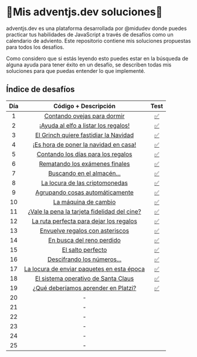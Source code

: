 # 🎄Mis adventjs.dev soluciones🎄
adventjs.dev es una plataforma desarrollada por @midudev donde puedes practicar tus habilidades de JavaScript a través de desafíos como un calendario de adviento. Este repositorio contiene mis soluciones propuestas para todos los desafíos.

Como considero que si estás leyendo esto puedes estar en la búsqueda de alguna ayuda para tener éxito en un desafío, se describen todas mis soluciones para que puedas entender lo que implementé.

## Índice de desafíos

| Día |                                             Código + Descripción                                              |                                   Test                                   |
| :-: | :---------------------------------------------------------------------------------------------------------: | :----------------------------------------------------------------------: |
|  1  |         [Contando ovejas para dormir](https://github.com/francotc/adventjs/blob/main/src/day01.js)          | [✅](https://github.com/francotc/adventjs/blob/main/tests/day01.test.js) |
|  2  |     [¡Ayuda al elfo a listar los regalos!](https://github.com/francotc/adventjs/blob/main/src/day02.js)     | [✅](https://github.com/francotc/adventjs/blob/main/tests/day02.test.js) |
|  3  |    [El Grinch quiere fastidiar la Navidad](https://github.com/francotc/adventjs/blob/main/src/day03.js)     | [✅](https://github.com/francotc/adventjs/blob/main/tests/day03.test.js) |
|  4  |    [¡Es hora de poner la navidad en casa!](https://github.com/francotc/adventjs/blob/main/src/day04.js)     | [✅](https://github.com/francotc/adventjs/blob/main/tests/day04.test.js) |
|  5  |      [Contando los días para los regalos](https://github.com/francotc/adventjs/blob/main/src/day05.js)      | [✅](https://github.com/francotc/adventjs/blob/main/tests/day05.test.js) |
|  6  |        [Rematando los exámenes finales](https://github.com/francotc/adventjs/blob/main/src/day06.js)        | [✅](https://github.com/francotc/adventjs/blob/main/tests/day06.test.js) |
|  7  |          [Buscando en el almacén...](https://github.com/francotc/adventjs/blob/main/src/day07.js)           | [✅](https://github.com/francotc/adventjs/blob/main/tests/day07.test.js) |
|  8  |        [La locura de las criptomonedas](https://github.com/francotc/adventjs/blob/main/src/day08.js)        | [✅](https://github.com/francotc/adventjs/blob/main/tests/day08.test.js) |
|  9  |       [Agrupando cosas automáticamente](https://github.com/francotc/adventjs/blob/main/src/day09.js)        | [✅](https://github.com/francotc/adventjs/blob/main/tests/day09.test.js) |
| 10  |             [La máquina de cambio](https://github.com/francotc/adventjs/blob/main/src/day10.js)             | [✅](https://github.com/francotc/adventjs/blob/main/tests/day10.test.js) |
| 11  | [¿Vale la pena la tarjeta fidelidad del cine?](https://github.com/francotc/adventjs/blob/main/src/day11.js) | [✅](https://github.com/francotc/adventjs/blob/main/tests/day11.test.js) |
| 12  |   [La ruta perfecta para dejar los regalos](https://github.com/francotc/adventjs/blob/main/src/day12.js)    | [✅](https://github.com/francotc/adventjs/blob/main/tests/day12.test.js) |
| 13  |       [Envuelve regalos con asteriscos](https://github.com/francotc/adventjs/blob/main/src/day13.js)        | [✅](https://github.com/francotc/adventjs/blob/main/tests/day13.test.js) |
| 14  |          [En busca del reno perdido](https://github.com/francotc/adventjs/blob/main/src/day14.js)           | [✅](https://github.com/francotc/adventjs/blob/main/tests/day14.test.js) |
| 15  |              [El salto perfecto](https://github.com/francotc/adventjs/blob/main/src/day15.js)               | [✅](https://github.com/francotc/adventjs/blob/main/tests/day15.test.js) |
| 16  |          [Descifrando los números...](https://github.com/francotc/adventjs/blob/main/src/day16.js)          | [✅](https://github.com/francotc/adventjs/blob/main/tests/day16.test.js) |
| 17  |  [La locura de enviar paquetes en esta época](https://github.com/francotc/adventjs/blob/main/src/day17.js)  | [✅](https://github.com/francotc/adventjs/blob/main/tests/day17.test.js) |
| 18  |     [El sistema operativo de Santa Claus](https://github.com/francotc/adventjs/blob/main/src/day18.js)      | [✅](https://github.com/francotc/adventjs/blob/main/tests/day18.test.js) |
| 19  |     [¿Qué deberíamos aprender en Platzi?](https://github.com/francotc/adventjs/blob/main/src/day19.js)      | [✅](https://github.com/francotc/adventjs/blob/main/tests/day19.test.js) |
| 20  |                                                      -                                                      |                                                                          |
| 21  |                                                      -                                                      |                                                                          |
| 22  |                                                      -                                                      |                                                                          |
| 23  |                                                      -                                                      |                                                                          |
| 24  |                                                      -                                                      |                                                                          |
| 25  |                                                      -                                                      |                                                                          |

